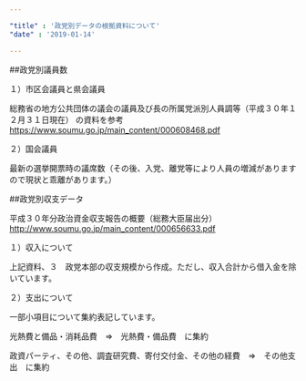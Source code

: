 ```yaml
---

"title" : '政党別データの根拠資料について'
"date" : '2019-01-14'

---
```


##政党別議員数

１）市区会議員と県会議員

総務省の地方公共団体の議会の議員及び長の所属党派別人員調等（平成３０年１２月３１日現在） の資料を参考
https://www.soumu.go.jp/main_content/000608468.pdf 

２）国会議員

最新の選挙開票時の議席数（その後、入党、離党等により人員の増減がありますので現状と乖離があります。）


##政党別収支データ

平成３０年分政治資金収支報告の概要（総務大臣届出分）
http://www.soumu.go.jp/main_content/000656633.pdf

１）収入について

上記資料、３　政党本部の収支規模から作成。ただし、収入合計から借入金を除いています。


２）支出について

一部小項目について集約表記しています。

光熱費と備品・消耗品費　=>　光熱費・備品費　に集約

政資パーティ、その他、調査研究費、寄付交付金、その他の経費　=>　その他支出　に集約